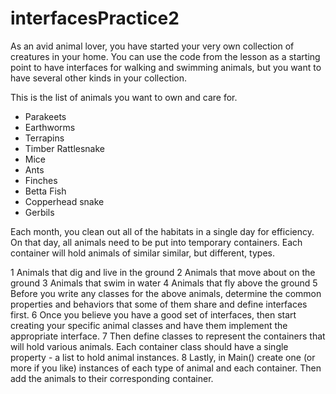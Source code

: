 # interfacesPractice2

As an avid animal lover, you have started your very own collection of creatures in your home. You can use the code from the lesson as a starting point to have interfaces for walking and swimming animals, but you want to have several other kinds in your collection.

This is the list of animals you want to own and care for.

* Parakeets
* Earthworms
* Terrapins
* Timber Rattlesnake
* Mice
* Ants
* Finches
* Betta Fish
* Copperhead snake
* Gerbils

Each month, you clean out all of the habitats in a single day for efficiency. On that day, all animals need to be put into temporary containers. Each container will hold animals of similar similar, but different, types.

1 Animals that dig and live in the ground
2 Animals that move about on the ground
3 Animals that swim in water
4 Animals that fly above the ground
5 Before you write any classes for the above animals, determine the common properties and behaviors that some of them share and define interfaces first.
6 Once you believe you have a good set of interfaces, then start creating your specific animal classes and have them implement the appropriate interface.
7 Then define classes to represent the containers that will hold various animals. Each container class should have a single property - a list to hold animal instances.
8 Lastly, in Main() create one (or more if you like) instances of each type of animal and each container. Then add the animals to their corresponding container.
